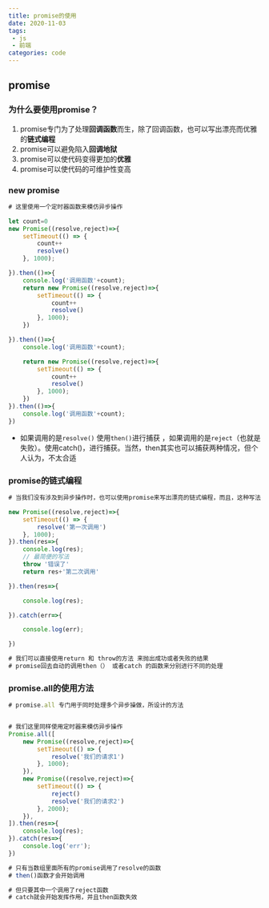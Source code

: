 ```yaml
---
title: promise的使用
date: 2020-11-03
tags:
 - js
 - 前端
categories: code
---
```



## promise

### 为什么要使用promise？

1. promise专门为了处理**回调函数**而生，除了回调函数，也可以写出漂亮而优雅的**链式编程**
2. promise可以避免陷入**回调地狱**
3. promise可以使代码变得更加的**优雅**
4. promise可以使代码的可维护性变高

### new promise








```javascript
# 这里使用一个定时器函数来模仿异步操作

let count=0
new Promise((resolve,reject)=>{
    setTimeout(() => {
        count++
        resolve()
    }, 1000);

}).then(()=>{
    console.log('调用函数'+count);
    return new Promise((resolve,reject)=>{
        setTimeout(() => {
            count++
            resolve()
        }, 1000);
    })

}).then(()=>{
    console.log('调用函数'+count);

    return new Promise((resolve,reject)=>{
        setTimeout(() => {
            count++
            resolve()
        }, 1000);
    })
}).then(()=>{
    console.log('调用函数'+count);
})
```

- 如果调用的是`resolve()` 使用`then()`进行捕获 ，如果调用的是`reject`（也就是失败）。使用catch()，进行捕获。当然，then其实也可以捕获两种情况，但个人认为，不太合适

### promise的链式编程

```javascript
# 当我们没有涉及到异步操作时，也可以使用promise来写出漂亮的链式编程，而且，这种写法比上面的更简单些

new Promise((resolve,reject)=>{
    setTimeout(() => {
        resolve('第一次调用')
    }, 1000);
}).then(res=>{
    console.log(res);
    // 最简便的写法
    throw '错误了'
    return res+'第二次调用'  

}).then(res=>{

    console.log(res);

}).catch(err=>{

    console.log(err);

})

# 我们可以直接使用return 和 throw的方法 来抛出成功或者失败的结果
# promise回去自动的调用then（） 或者catch 的函数来分别进行不同的处理
```

### promise.all的使用方法

```javascript
# promise.all 专门用于同时处理多个异步操做，所设计的方法


# 我们这里同样使用定时器来模仿异步操作
Promise.all([
    new Promise((resolve,reject)=>{
        setTimeout(() => {
            resolve('我们的请求1')
        }, 1000);
    }),
    new Promise((resolve,reject)=>{
        setTimeout(() => {
            reject()
            resolve('我们的请求2')
        }, 2000);
    }),
]).then(res=>{
    console.log(res);
}).catch(res=>{
    console.log('err');
})

# 只有当数组里面所有的promise调用了resolve的函数
# then()函数才会开始调用

# 但只要其中一个调用了reject函数
# catch就会开始发挥作用，并且then函数失效
```


